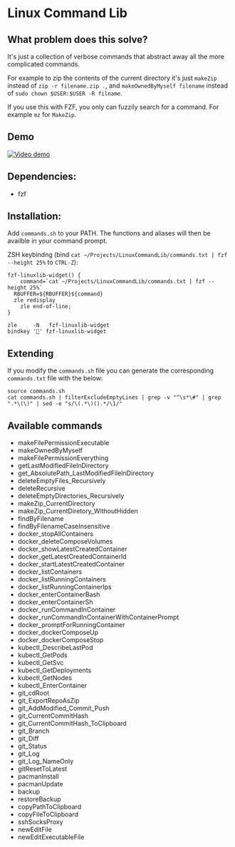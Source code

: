 # Linux Command Lib

## What problem does this solve?
It's just a collection of verbose commands that abstract away all the more complicated commands.

For example to zip the contents of the current directory it's just `makeZip` instead of `zip -r filename.zip .`, and `makeOwnedByMyself filename` instead of `sudo chown $USER:$USER -R filname`.

If you use this with FZF, you only can fuzzily search for a command. For example `mz` for `MakeZip`.

## Demo
[![Video demo](http://img.youtube.com/vi/Rv776AD46Lc/0.jpg)](http://www.youtube.com/watch?v=Rv776AD46Lc "Video demo") 

## Dependencies:
- fzf

## Installation: 
Add `commands.sh` to your PATH. The functions and aliases will then be availble in your command prompt.

ZSH keybindng (bind `cat ~/Projects/LinuxCommandLib/commands.txt | fzf --height 25%` to `CTRL-Z`):

```
fzf-linuxlib-widget() {
	command=`cat ~/Projects/LinuxCommandLib/commands.txt | fzf --height 25%`
  RBUFFER=${RBUFFER}${command}
  zle redisplay
	zle end-of-line;
}

zle     -N   fzf-linuxlib-widget
bindkey '' fzf-linuxlib-widget
```


## Extending
If you modify the `commands.sh` file you can generate the corresponding `commands.txt` file with the below:

    source commands.sh
    cat commands.sh | filterExcludeEmptyLines | grep -v "^\s*\#" | grep ".*\(\)" | sed -e "s/\(.*\)().*/\1/"

## Available commands

- makeFilePermissionExecutable
- makeOwnedByMyself
- makeFilePermissionEverything
- getLastModifiedFileInDirectory
- get_AbsolutePath_LastModifiedFileInDirectory
- deleteEmptyFiles_Recursively
- deleteRecursive
- deleteEmptyDirectories_Recursively
- makeZip_CurrentDirectory
- makeZip_CurrentDiretory_WithoutHidden
- findByFilename
- findByFilenameCaseInsensitive
- docker_stopAllContainers
- docker_deleteComposeVolumes
- docker_showLatestCreatedContainer
- docker_getLatestCreatedContainerId
- docker_startLatestCreatedContainer
- docker_listContainers
- docker_listRunningContainers
- docker_listRunningContainerIps
- docker_enterContainerBash
- docker_enterContainerSh
- docker_runCommandInContainer
- docker_runCommandInContainerWithContainerPrompt
- docker_promptForRunningContainer
- docker_dockerComposeUp
- docker_dockerComposeStop
- kubectl_DescribeLastPod
- kubectl_GetPods
- kubectl_GetSvc
- kubectl_GetDeployments
- kubectl_GetNodes
- kubectl_EnterContainer
- git_cdRoot
- git_ExportRepoAsZip
- git_AddModified_Commit_Push
- git_CurrentCommitHash
- git_CurrentCommitHash_ToClipboard
- git_Branch
- git_Diff
- git_Status
- git_Log
- git_Log_NameOnly
- gitResetToLatest
- pacmanInstall 
- pacmanUpdate 
- backup 
- restoreBackup 
- copyPathToClipboard 
- copyFileToClipboard 
- sshSocksProxy
- newEditFile
- newEditExecutableFile
